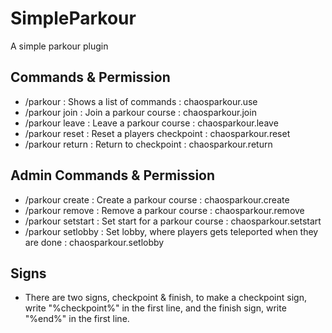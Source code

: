 # SimpleParkour
A simple parkour plugin

## Commands & Permission
- /parkour : Shows a list of commands : chaosparkour.use
- /parkour join <name> : Join a parkour course : chaosparkour.join
- /parkour leave : Leave a parkour course : chaosparkour.leave
- /parkour reset : Reset a players checkpoint : chaosparkour.reset
- /parkour return : Return to checkpoint : chaosparkour.return

## Admin Commands & Permission
- /parkour create <name> : Create a parkour course : chaosparkour.create
- /parkour remove <name> : Remove a parkour course : chaosparkour.remove
- /parkour setstart <name> : Set start for a parkour course : chaosparkour.setstart
- /parkour setlobby : Set lobby, where players gets teleported when they are done : chaosparkour.setlobby

## Signs

- There are two signs, checkpoint & finish, to make a checkpoint sign, write "%checkpoint%" in the first line, and the finish sign, write "%end%" in the first line.
